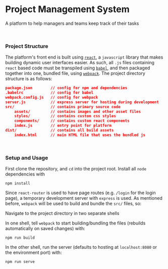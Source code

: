 # Project Management System

A platform to help managers and teams keep track of their tasks

<br/>

### Project Structure
The platform's front end is built using [`react`](https://reactjs.org/), a `javascript` library that makes building dynamic user interfaces easier. As such, all `.js` files containing `react` based code must be transpiled using [`babel`](https://babeljs.io/), and then packaged together into one, bundled file, using [`webpack`](https://webpack.js.org/). The project directory structure is as follows:

```json
package.json        // config for npm and dependencies
.babelrc            // config for babel
webpack.config.js   // config for webpack
server.js           // express server for hosting during development
src/                // contains primary source code
    assets/         // contains images and other asset files
    styles/         // contains custom css styles
    components/     // contains custom react components
    index.js        // entry point for platform
dist/               // contains all build assets
    index.html      // main HTML file that uses the bundled js
```

<br/>

### Setup and Usage
First clone the repository, and `cd` into the project root. Install all `node` dependencies with
```shell
npm install
```
Since `react-router` is used to have page routes (e.g. `/login` for the login page), a temporary development server with `express` is used. As mentioned before, `webpack` will be used to build and bundle the `src/` files, so:

Navigate to the project directory in two separate shells

In one shell, tell `webpack` to start building/bundling the files (rebuilds automatically on saved changes) with:
```shell
npm run build
```

In the other shell, run the server (defaults to hosting at `localhost:8080` or the environment port) with:
```shell
npm run serve
```

<br/>

